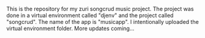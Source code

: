 This is the repository for my zuri songcrud music project. The project was done in a virtual environment called "djenv" and the project called "songcrud". The name of the app is "musicapp". I intentionally uploaded the virtual environment folder. More updates coming...

